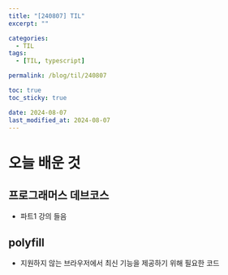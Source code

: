 ```yaml
---
title: "[240807] TIL"
excerpt: ""

categories:
  - TIL
tags:
  - [TIL, typescript]

permalink: /blog/til/240807

toc: true
toc_sticky: true

date: 2024-08-07
last_modified_at: 2024-08-07
---
```


# 오늘 배운 것

## 프로그래머스 데브코스

- 파트1 강의 들음

## polyfill

- 지원하지 않는 브라우저에서 최신 기능을 제공하기 위해 필요한 코드
